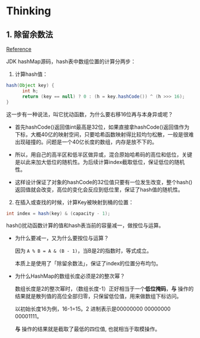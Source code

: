 #  Thinking

## 1. 除留余数法

[Reference](http://www.nowamagic.net/academy/detail/3008040)

JDK hashMap源码，hash表中数组位置的计算分两步：

1. 计算hash值：

  ```Java
  hash(Object key) {
        int h;
        return (key == null) ? 0 : (h = key.hashCode()) ^ (h >>> 16);
  }
  ```
  这一步有一种说法，叫它扰动函数，为什么要右移16位再与本身异或呢？

   - 首先hashCode()返回值int最高是32位，如果直接拿hashCode()返回值作为下标，大概40亿的映射空间，只要哈希函数映射得比较均匀松散，一般是很难出现碰撞的。问题是一个40亿长度的数组，内存是放不下的。

   - 所以，用自己的高半区和低半区做异或，混合原始哈希码的高位和低位，关键是以此来加大低位的随机性。为后续计算index截取低位，保证低位的随机性。

   - 这样设计保证了对象的hashCode的32位值只要有一位发生改变，整个hash()返回值就会改变，高位的变化会反应到低位里，保证了hash值的随机性。

2. 在插入或查找的时候，计算Key被映射到桶的位置：

  ```Java
  int index = hash(key) & (capacity - 1);
  ```
  hash()扰动函数计算的值和hash表当前的容量减一，做按位与运算。

 - 为什么要减一，又为什么要按位与运算？

    因为 `A % B = A & (B - 1)`，当B是2的指数时，等式成立。

    本质上是使用了「除留余数法」，保证了index的位置分布均匀。

 - 为什么HashMap的数组长度必须是2的整次幂？

    数组长度是2的整次幂时，（数组长度-1）正好相当于一个**低位掩码**，**与** 操作的结果就是散列值的高位全部归零，只保留低位值，用来做数组下标访问。

    以初始长度16为例，16-1=15。2 进制表示是00000000 00000000 00001111。
    
    **与** 操作的结果就是截取了最低的四位值, 也就相当于取模操作。
